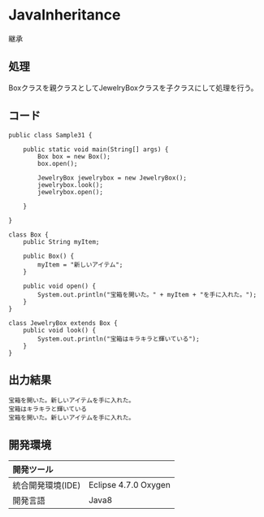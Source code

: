# JavaInheritance
継承

## 処理
Boxクラスを親クラスとしてJewelryBoxクラスを子クラスにして処理を行う。

## コード
```
public class Sample31 {

	public static void main(String[] args) {
		Box box = new Box();
		box.open();

		JewelryBox jewelrybox = new JewelryBox();
		jewelrybox.look();
		jewelrybox.open();

	}

}

class Box {
	public String myItem;

	public Box() {
		myItem = "新しいアイテム";
	}

	public void open() {
		System.out.println("宝箱を開いた。" + myItem + "を手に入れた。");
	}
}

class JewelryBox extends Box {
	public void look() {
		System.out.println("宝箱はキラキラと輝いている");
	}
}
```

## 出力結果  
```
宝箱を開いた。新しいアイテムを手に入れた。
宝箱はキラキラと輝いている
宝箱を開いた。新しいアイテムを手に入れた。
```
  
## 開発環境
| 開発ツール |  |
|:-|:-|
| 統合開発環境(IDE) | Eclipse 4.7.0 Oxygen |
| 開発言語 | Java8 |
